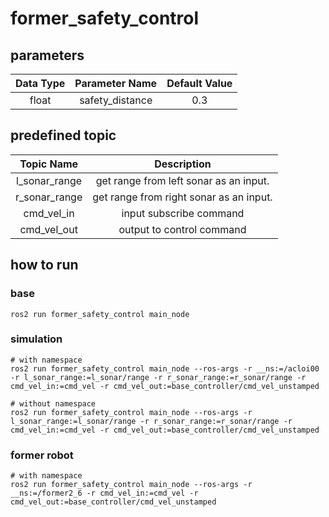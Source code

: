 # former_safety_control

## parameters

| Data Type | Parameter Name | Default Value  |
|:---------:|:--------------:|:--------------:|
| float | safety_distance | 0.3 |

## predefined topic

| Topic Name | Description |
|:---------:|:--------------:|
| l_sonar_range | get range from left sonar as an input. |
| r_sonar_range | get range from right sonar as an input. |
| cmd_vel_in | input subscribe command |
| cmd_vel_out | output to control command |

## how to run

### base

```shell
ros2 run former_safety_control main_node
```

### simulation

```shell
# with namespace
ros2 run former_safety_control main_node --ros-args -r __ns:=/acloi00 -r l_sonar_range:=l_sonar/range -r r_sonar_range:=r_sonar/range -r cmd_vel_in:=cmd_vel -r cmd_vel_out:=base_controller/cmd_vel_unstamped

# without namespace
ros2 run former_safety_control main_node --ros-args -r l_sonar_range:=l_sonar/range -r r_sonar_range:=r_sonar/range -r cmd_vel_in:=cmd_vel -r cmd_vel_out:=base_controller/cmd_vel_unstamped
```

### former robot

```shell
# with namespace
ros2 run former_safety_control main_node --ros-args -r __ns:=/former2_6 -r cmd_vel_in:=cmd_vel -r cmd_vel_out:=base_controller/cmd_vel_unstamped
```
